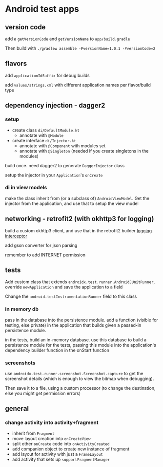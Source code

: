 # Android test apps

## version code

add a `getVersionCode` and `getVersionName` to `app/build.gradle`

Then build with `./gradlew assemble -PversionName=1.0.1 -PversionCode=2`

## flavors

add `applicationIdSuffix` for debug builds

add `values/strings.xml` with different application names per flavor/build type

## dependency injection - dagger2

### setup

- create class `di/DefaultModule.kt`
    - annotate with `@Module`
- create interface `di/Injector.kt`
    - annotate with `@Component` with modules set
    - annotate with `@Singleton` (needed if you create singletons in the modules)

build once. need dagger2 to generate `DaggerInjector` class

setup the injector in your `Application`'s `onCreate`

### di in view models

make the class inherit from (or a subclass of) `AndroidViewModel`. Get the injector from the application,
and use that to setup the view model

## networking - retrofit2 (with okhttp3 for logging)

build a custom okhttp3 client, and use that in the retrofit2 builder [logging interceptor](https://github.com/square/okhttp/tree/master/okhttp-logging-interceptor)

add gson converter for json parsing

remember to add INTERNET permission

## tests

Add custom class that extends `androidx.test.runner.AndroidJUnitRunner`, override `newApplication` and save
the application to a field

Change the `android.testInstrumentationRunner` field to this class

### in memory db

pass in the database into the persistence module. add a function (visible for testing, else private) in
the application that builds given a passed-in persistence module.

in the tests, build an in-memory database. use this database to build a persistence module for the tests,
passing this module into the application's dependency builder function in the onStart function

### screenshots

use `androidx.test.runner.screenshot.Screenshot.capture` to get the screenshot details (which is enough to view the bitmap when debugging).

Then save it to a file, using a custom processor (to change the destination, else you might get permission errors)

## general

### change activity into activity+fragment

- inherit from `Fragment`
- move layout creation into `onCreateView`
- split other `onCreate` code into `onActivityCreated`
- add companion object to create new instance of fragment
- add layout for activity with just a `FrameLayout`
- add activity that sets up `supportFragmentManager`
